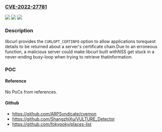 ### [CVE-2022-27781](https://cve.mitre.org/cgi-bin/cvename.cgi?name=CVE-2022-27781)
![](https://img.shields.io/static/v1?label=Product&message=https%3A%2F%2Fgithub.com%2Fcurl%2Fcurl&color=blue)
![](https://img.shields.io/static/v1?label=Version&message=n%2Fa&color=blue)
![](https://img.shields.io/static/v1?label=Vulnerability&message=Denial%20of%20Service%20(CWE-400)&color=brighgreen)

### Description

libcurl provides the `CURLOPT_CERTINFO` option to allow applications torequest details to be returned about a server's certificate chain.Due to an erroneous function, a malicious server could make libcurl built withNSS get stuck in a never-ending busy-loop when trying to retrieve thatinformation.

### POC

#### Reference
No PoCs from references.

#### Github
- https://github.com/ARPSyndicate/cvemon
- https://github.com/ShangzhiXu/VULTURE_Detector
- https://github.com/fokypoky/places-list

